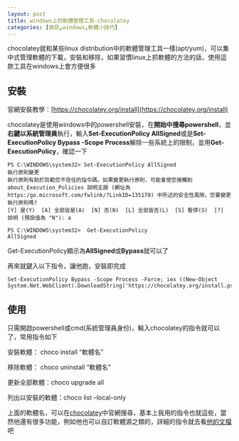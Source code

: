 ```yaml
---
layout: post
title: windows上的軟體管理工具-chocolatey
categories: [資訊,windows,軟體小技巧]
---
```


chocolatey就和某些linux distribution中的軟體管理工具一樣(apt/yum)，可以集中式管理軟體的下載，安裝和移除，如果習慣linux上抓軟體的方法的話，使用這款工具在windows上會方便很多

<!--more-->

## 安裝

官網安裝教學：[https://chocolatey.org/install](https://chocolatey.org/install)

chocolatey是使用windows中的powershell安裝，在**開始中搜尋powershell**，並**右鍵以系統管理員**執行，輸入**Set-ExecutionPolicy AllSigned**或是**Set-ExecutionPolicy Bypass -Scope Process**解除一些系統上的限制，並用**Get-ExecutionPolicy**，確認一下

```
PS C:\WINDOWS\system32> Set-ExecutionPolicy AllSigned
執行原則變更
執行原則有助於防範您不信任的指令碼。如果變更執行原則，可能會使您接觸到 about_Execution_Policies 說明主題 (網址為
https:/go.microsoft.com/fwlink/?LinkID=135170) 中所述的安全性風險。您要變更執行原則嗎?
[Y] 是(Y)  [A] 全部皆是(A)  [N] 否(N)  [L] 全部皆否(L)  [S] 暫停(S)  [?] 說明 (預設值為 "N"): a

PS C:\WINDOWS\system32>  Get-ExecutionPolicy
AllSigned
```

Get-ExecutionPolicy顯示為**AllSigned**或**Bypass**就可以了

再來就鍵入以下指令，讓他跑，安裝即完成

```
Set-ExecutionPolicy Bypass -Scope Process -Force; iex ((New-Object System.Net.WebClient).DownloadString('https://chocolatey.org/install.ps1'))
```

## 使用

只需開啟powershell或cmd(系統管理員身份)，輸入chocolatey的指令就可以了，常用指令如下

安裝軟體： choco install “軟體名”

移除軟體： choco uninstall “軟體名”

更新全部軟體：choco upgrade all

列出以安裝的軟體：choco list –local-only

上面的軟體名，可以在[chocolatey](https://chocolatey.org/)中官網搜尋，基本上我用的指令也就這些，當然他還有很多功能，例如他也可以自訂軟體源之類的，詳細的指令就去看[他的文檔](https://chocolatey.org/docs#usage-commands)吧

